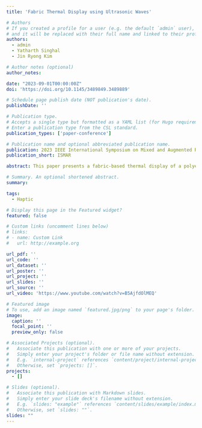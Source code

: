 ```yaml
---
title: 'Fabric Thermal Display using Ultrasonic Waves'

# Authors
# If you created a profile for a user (e.g. the default `admin` user), write the username (folder name) here
# and it will be replaced with their full name and linked to their profile.
authors:
  - admin
  - Yatharth Singhal
  - Jin Ryong Kim

# Author notes (optional)
author_notes:

date: "2023-09-01T00:00:00Z"
doi: 'https://doi.org/10.1145/3489849.3489889'

# Schedule page publish date (NOT publication's date).
publishDate: ''

# Publication type.
# Accepts a single type but formatted as a YAML list (for Hugo requirements).
# Enter a publication type from the CSL standard.
publication_types: ['paper-conference']

# Publication name and optional abbreviated publication name.
publication: 2023 IEEE International Symposium on Mixed and Augmented Reality
publication_short: ISMAR

abstract: This paper presents a fabric-based thermal display of a polyester fabric material combined with thermally-conductive materials using an ultrasound haptic display. We first empirically test the thermal generation process in five fabric materials by applying 40 kHz ultrasonic waves to the fabric materials. We also examine their thermal characteristics by applying different frequencies and amplitudes of ultrasonic cues. We show that polyester demonstrates the best thermal performance. We then combine it with thermally-conductive materials, including copper and aluminum, and compare them with the fabric-only condition. Two user studies show that our approach of combining a fabric material with copper and aluminum outperforms fabric-only conditions in thermal perception and thermal level identification. We integrate polyester with aluminum into a glove to explore the use cases in VR and share our findings, insights, limitations, and future works.

# Summary. An optional shortened abstract.
summary:

tags:
  - Haptic 

# Display this page in the Featured widget?
featured: false

# Custom links (uncomment lines below)
# links:
# - name: Custom Link
#   url: http://example.org

url_pdf: ''
url_code: ''
url_dataset: ''
url_poster: ''
url_project: ''
url_slides: ''
url_source: ''
url_video: 'https://www.youtube.com/watch?v=B5AjfdOlMEQ'

# Featured image
# To use, add an image named `featured.jpg/png` to your page's folder.
image:
  caption: ''
  focal_point: ''
  preview_only: false

# Associated Projects (optional).
#   Associate this publication with one or more of your projects.
#   Simply enter your project's folder or file name without extension.
#   E.g. `internal-project` references `content/project/internal-project/index.md`.
#   Otherwise, set `projects: []`.
projects:
  - []

# Slides (optional).
#   Associate this publication with Markdown slides.
#   Simply enter your slide deck's filename without extension.
#   E.g. `slides: "example"` references `content/slides/example/index.md`.
#   Otherwise, set `slides: ""`.
slides: ""
---
```


